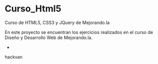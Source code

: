 Curso_Html5
===========

Curso de HTML5, CSS3 y JQuery de Mejorando.la

En este proyecto se encuentran los ejercicios realizados en el curso de Diseño y Desarrollo Web de Mejorando.la.

-
hackvan